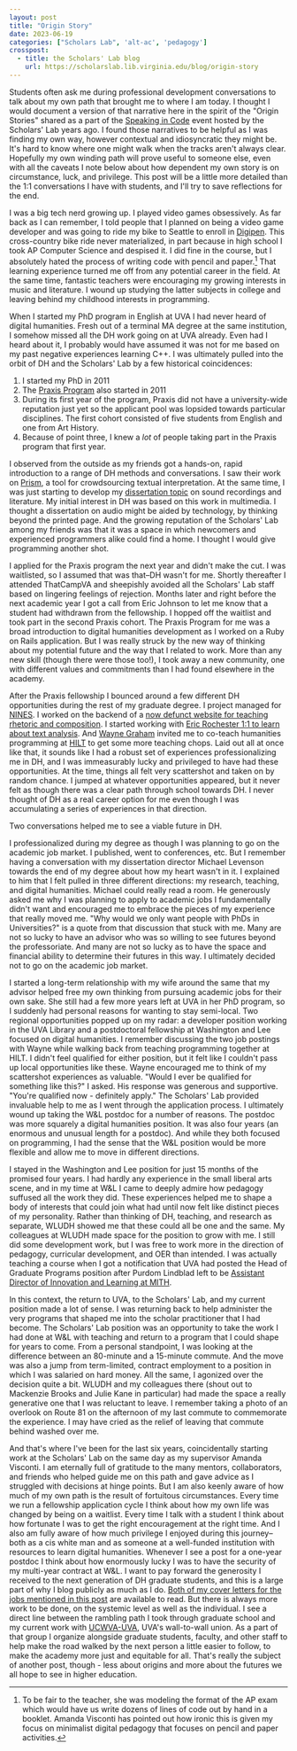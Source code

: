 ```yaml
---
layout: post
title: "Origin Story"
date: 2023-06-19
categories: ["Scholars Lab", 'alt-ac', 'pedagogy']
crosspost:
  - title: the Scholars' Lab blog
    url: https://scholarslab.lib.virginia.edu/blog/origin-story
---
```

Students often ask me during professional development conversations to talk about my own path that brought me to where I am today. I thought I would document a version of that narrative here in the spirit of the "Origin Stories" shared as a part of the [Speaking in Code](https://codespeak.scholarslab.org/starting/) event hosted by the Scholars' Lab years ago. I found those narratives to be helpful as I was finding my own way, however contextual and idiosyncratic they might be. It's hard to know where one might walk when the tracks aren't always clear. Hopefully my own winding path will prove useful to someone else, even with all the caveats I note below about how dependent my own story is on circumstance, luck, and privilege. This post will be a little more detailed than the 1:1 conversations I have with students, and I'll try to save reflections for the end.

I was a big tech nerd growing up. I played video games obsessively. As far back as I can remember, I told people that I planned on being a video game developer and was going to ride my bike to Seattle to enroll in [Digipen](https://www.digipen.edu/). This cross-country bike ride never materialized, in part because in high school I took AP Computer Science and despised it. I did fine in the course, but I absolutely hated the process of writing code with pencil and paper.[^1] That learning experience turned me off from any potential career in the field. At the same time, fantastic teachers were encouraging my growing interests in music and literature. I wound up studying the latter subjects in college and leaving behind my childhood interests in programming. 

When I started my PhD program in English at UVA I had never heard of digital humanities. Fresh out of a terminal MA degree at the same institution, I somehow missed all the DH work going on at UVA already. Even had I heard about it, I probably would have assumed it was not for me based on my past negative experiences learning C++. I was ultimately pulled into the orbit of DH and the Scholars' Lab by a few historical coincidences:

1. I started my PhD in 2011
2. The [Praxis Program](https://praxis.scholarslab.org/) also started in 2011
3. During its first year of the program, Praxis did not have a university-wide reputation just yet so the applicant pool was lopsided towards particular disciplines. The first cohort consisted of five students from English and one from Art History.
4. Because of point three, I knew a *lot* of people taking part in the Praxis program that first year. 

I observed from the outside as my friends got a hands-on, rapid introduction to a range of DH methods and conversations. I saw their work on [Prism](http://prism.scholarslab.org/), a tool for crowdsourcing textual interpretation. At the same time, I was just starting to develop my [dissertation topic](https://libraetd.lib.virginia.edu/public_view/sb397846h) on sound recordings and literature. My initial interest in DH was based on this work in multimedia. I thought a dissertation on audio might be aided by technology, by thinking beyond the printed page. And the growing reputation of the Scholars' Lab among my friends was that it was a space in which newcomers and experienced programmers alike could find a home. I thought I would give programming another shot. 

I applied for the Praxis program the next year and didn't make the cut. I was waitlisted, so I assumed that was that–DH wasn't for me. Shortly thereafter I attended ThatCampVA and sheepishly avoided all the Scholars' Lab staff based on lingering feelings of rejection. Months later and right before the next academic year I got a call from Eric Johnson to let me know that a student had withdrawn from the fellowship. I hopped off the waitlist and took part in the second Praxis cohort. The Praxis Program for me was a broad introduction to digital humanities development as I worked on a Ruby on Rails application. But I was really struck by the new way of thinking about my potential future and the way that I related to work. More than any new skill (though there were those too!), I took away a new community, one with different values and commitments than I had found elsewhere in the academy.

After the Praxis fellowship I bounced around a few different DH opportunities during the rest of my graduate degree. I project managed for [NINES](https://nines.org/). I worked on the backend of a [now defunct website for teaching rhetoric and composition](https://news.virginia.edu/content/little-red-schoolhouse-opens-online-campus). I started working with [Eric Rochester 1:1 to learn about text analysis](https://walshbr.com/blog/dh-mentoring/). And [Wayne Graham](https://waynegraham.github.io/) invited me to co-teach humanities programming at [HILT](https://dhtraining.org/hilt) to get some more teaching chops. Laid out all at once like that, it sounds like I had a robust set of experiences professionalizing me in DH, and I was immeasurably lucky and privileged to have had these opportunities. At the time, things all felt very scattershot and taken on by random chance. I jumped at whatever opportunities appeared, but it never felt as though there was a clear path through school towards DH. I never thought of DH as a real career option for me even though I was accumulating a series of experiences in that direction. 

Two conversations helped me to see a viable future in DH. 

I professionalized during my degree as though I was planning to go on the academic job market. I published, went to conferences, etc. But I remember having a conversation with my dissertation director Michael Levenson towards the end of my degree about how my heart wasn't in it. I explained to him that I felt pulled in three different directions: my research, teaching, and digital humanities. Michael could really read a room. He generously asked me why I was planning to apply to academic jobs I fundamentally didn't want and encouraged me to embrace the pieces of my experience that really moved me. "Why would we only want people with PhDs in Universities?" is a quote from that discussion that stuck with me.  Many are not so lucky to have an advisor who was so willing to see futures beyond the professoriate. And many are not so lucky as to have the space and financial ability to determine their futures in this way. I ultimately decided not to go on the academic job market.

I started a long-term relationship with my wife around the same that my advisor helped free my own thinking from pursuing academic jobs for their own sake. She still had a few more years left at UVA in her PhD program, so I suddenly had personal reasons for wanting to stay semi-local. Two regional opportunities popped up on my radar: a developer position working in the UVA Library and a postdoctoral fellowship at Washington and Lee focused on digital humanities. I remember discussing the two job postings with Wayne while walking back from teaching programming together at HILT. I didn't feel qualified for either position, but it felt like I couldn't pass up local opportunities like these. Wayne encouraged me to think of my scattershot experiences as valuable. "Would I ever be qualified for something like this?" I asked. His response was generous and supportive. "You're qualified now - definitely apply." The Scholars' Lab provided invaluable help to me as I went through the application process. I ultimately wound up taking the W&L postdoc for a number of reasons. The postdoc was more squarely a digital humanities position. It was also four years (an enormous and unusual length for a postdoc). And while they both focused on programming, I had the sense that the W&L position would be more flexible and allow me to move in different directions.

I stayed in the Washington and Lee position for just 15 months of the promised four years. I had hardly any experience in the small liberal arts scene, and in my time at W&L I came to deeply admire how pedagogy suffused all the work they did. These experiences helped me to shape a body of interests that could join what had until now felt like distinct pieces of my personality. Rather than thinking of DH, teaching, and research as separate, WLUDH showed me that these could all be one and the same. My colleagues at WLUDH made space for the position to grow with me. I still did some development work, but I was free to work more in the direction of pedagogy, curricular development, and OER than intended. I was actually teaching a course when I got a notification that UVA had posted the Head of Graduate Programs position after Purdom Lindblad left to be [Assistant Director of Innovation and Learning at MITH](https://archive.mith.umd.edu/mith-2020/index.html%3Fp=17681.html).

In this context, the return to UVA, to the Scholars' Lab, and my current position made a lot of sense. I was returning back to help administer the very programs that shaped me into the scholar practitioner that I had become. The Scholars' Lab position was an opportunity to take the work I had done at W&L with teaching and return to a program that I could shape for years to come. From a personal standpoint, I was looking at the difference between an 80-minute and a 15-minute commute. And the move was also a jump from term-limited, contract employment to a position in which I was salaried on hard money. All the same, I agonized over the decision quite a bit. WLUDH and my colleagues there (shout out to Mackenzie Brooks and Julie Kane in particular) had made the space a really generative one that I was reluctant to leave. I remember taking a photo of an overlook on Route 81 on the afternoon of my last commute to commemorate the experience. I may have cried as the relief of leaving that commute behind washed over me.

And that's where I've been for the last six years, coincidentally starting work at the Scholars' Lab on the same day as my supervisor Amanda Visconti. I am eternally full of gratitude to the many mentors, collaborators, and friends who helped guide me on this path and gave advice as I struggled with decisions at hinge points. But I am also keenly aware of how much of my own path is the result of fortuitous  circumstances. Every time we run a fellowship application cycle I think about how my own life was changed by being on a waitlist. Every time I talk with a student I think about how fortunate I was to get the right encouragement at the right time. And I also am fully aware of how much privilege I enjoyed during this journey–both as a cis white man and as someone at a well-funded institution with resources to learn digital humanities. Whenever I see a post for a one-year postdoc I think about how enormously lucky I was to have the security of my multi-year contract at W&L. I want to pay forward the generosity I received to the next generation of DH graduate students, and this is a large part of why I blog publicly as much as I do. [Both of my cover letters for the jobs mentioned in this post](http://walshbr.com/blog/dh-cover-letters/) are available to read. But there is always more work to be done, on the systemic level as well as the individual. I see a direct line between the rambling path I took through graduate school and my current work with [UCWVA-UVA](https://ucwva.org/get-involved/), UVA's wall-to-wall union. As a part of that group I organize alongside graduate students, faculty, and other staff to help make the road walked by the next person a little easier to follow, to make the academy more just and equitable for all. That's really the subject of another post, though - less about origins and more about the futures we all hope to see in higher education.

[^1]: To be fair to the teacher, she was modeling the format of the AP exam which would have us write dozens of lines of code out by hand in a booklet. Amanda Visconti has pointed out how ironic this is given my focus on minimalist digital pedagogy that focuses on pencil and paper activities.